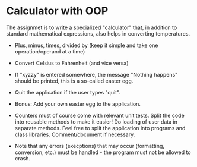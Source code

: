 # Calculator with OOP 
 
The assignmet is to write a specialized "calculator" that, in addition to standard mathematical expressions, also helps in converting temperatures.

- Plus, minus, times, divided by (keep it simple and take one operation/operand at a time)
- Convert Celsius to Fahrenheit (and vice versa)
- If "xyzzy" is entered somewhere, the message "Nothing happens" should be printed, this is a so-called easter egg.
- Quit the application if the user types "quit".
- Bonus: Add your own easter egg to the application.
- Counters must of course come with relevant unit tests. Split the code into reusable methods to make it easier! Do loading of user data in separate methods. Feel free to split the application into programs and class libraries. Comment/document if necessary.

- Note that any errors (execptions) that may occur (formatting, conversion, etc.) must be handled - the program must not be allowed to crash.
